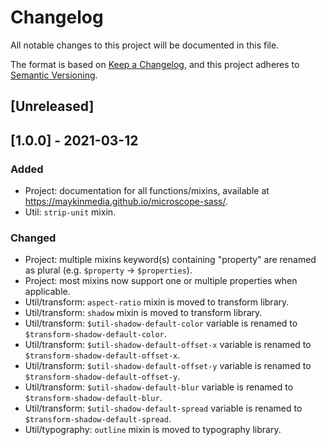 # Changelog
All notable changes to this project will be documented in this file.

The format is based on [Keep a Changelog](https://keepachangelog.com/en/1.0.0/),
and this project adheres to [Semantic Versioning](https://semver.org/spec/v2.0.0.html).

## [Unreleased]

## [1.0.0] - 2021-03-12
### Added
- Project: documentation for all functions/mixins, available at https://maykinmedia.github.io/microscope-sass/.
- Util: `strip-unit` mixin.

### Changed
- Project: multiple mixins keyword(s) containing "property" are renamed as plural (e.g. `$property` -> `$properties`).
- Project: most mixins now support one or multiple properties when applicable.
- Util/transform: `aspect-ratio` mixin is moved to transform library.
- Util/transform: `shadow` mixin is moved to transform library.
- Util/transform: `$util-shadow-default-color` variable is renamed to `$transform-shadow-default-color`.
- Util/transform: `$util-shadow-default-offset-x` variable is renamed to `$transform-shadow-default-offset-x`.
- Util/transform: `$util-shadow-default-offset-y` variable is renamed to `$transform-shadow-default-offset-y`.
- Util/transform: `$util-shadow-default-blur` variable is renamed to `$transform-shadow-default-blur`.
- Util/transform: `$util-shadow-default-spread` variable is renamed to `$transform-shadow-default-spread`.
- Util/typography: `outline` mixin is moved to typography library.
